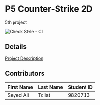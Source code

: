 # P5 Counter-Strike 2D
5th project

![Check Style - CI](https://github.com/java-kntu-982/p5-cs2d-s-ali74110/workflows/Check%20Style%20-%20CI/badge.svg)


## Details

<a href="https://docs.google.com/document/d/1Nlf7p70gZ7F2qY1d8FbI2ze4VXL8o145eb_FfNdp1ds/edit?usp=sharing">Project Description</a>

## Contributors

|First Name|Last Name|Student ID|
|---|---|---|
|Seyed Ali|Toliat|9820713|


